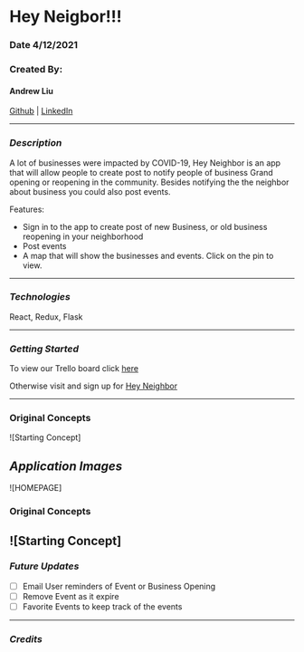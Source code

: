 # Hey Neigbor!!!


### Date 4/12/2021

### Created By:

#### Andrew Liu

[Github](https://github.com/andrewliu1988) | [LinkedIn](https://www.linkedin.com/in/andrewliu1988/)

---

### **_Description_**

A lot of businesses were impacted by COVID-19,  Hey Neighbor is an app that will allow people to create post to notify people of business Grand opening or reopening in the community. Besides notifying the the neighbor about business you could also post events. 


Features:

- Sign in to the app to create post of new Business, or old business reopening in your neighborhood
- Post events 
- A map that will show the businesses and events. Click on the pin to view.


---

### **_Technologies_**
React, Redux, Flask


---

### **_Getting Started_**

To view our Trello board click [here](https://trello.com/b/BRZsYPw4/p4)

Otherwise visit and sign up for [Hey Neighbor]()

---
### Original Concepts
![Starting Concept]

## **_Application Images_**


![HOMEPAGE]



### Original Concepts
![Starting Concept]
---

### **_Future Updates_**

- [ ] Email User reminders of Event or Business Opening
- [ ] Remove Event as it expire
- [ ] Favorite Events to keep track of the events

---

### **_Credits_**